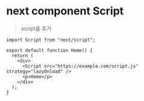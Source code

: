 # next component Script

> script를 추가

```tsx
import Script from "next/script";

export default function Home() {
  return (
    <div>
      <Script src="https://example.com/script.js" strategy="lazyOnload" />
      <p>Home</p>
    </div>
  );
}
```
